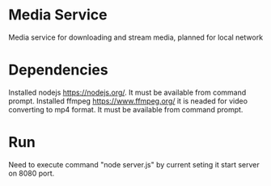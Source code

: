 # Media Service
Media service for downloading and stream media, planned for local network

# Dependencies
Installed nodejs https://nodejs.org/. It must be available from command prompt.
Installed ffmpeg https://www.ffmpeg.org/ it is neaded for video converting to mp4 format. It must be available from command prompt.

# Run
Need to execute command "node server.js" by current seting it start server on 8080 port.
